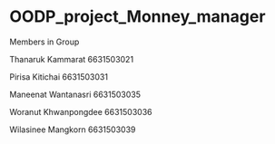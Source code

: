 # OODP_project_Monney_manager

Members in Group

Thanaruk Kammarat 6631503021

Pirisa Kitichai 6631503031

Maneenat Wantanasri 6631503035

Woranut Khwanpongdee 6631503036

Wilasinee Mangkorn 6631503039
